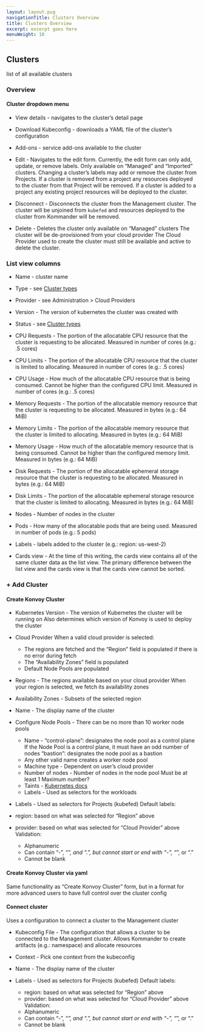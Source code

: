 ```yaml
---
layout: layout.pug
navigationTitle: Clusters Overview
title: Clusters Overview
excerpt: excerpt goes here
menuWeight: 10
---
```

## Clusters

list of all available clusters

### Overview

#### Cluster dropdown menu

- View details - navigates to the cluster’s detail page

- Download Kubeconfig - downloads a YAML file of the cluster’s configuration

- Add-ons - service add-ons available to the cluster

- Edit - Navigates to the edit form. Currently, the edit form can only add, update, or remove labels.
  Only available on “Managed” and “Imported” clusters.
  Changing a cluster’s labels may add or remove the cluster from Projects. If a cluster is removed from a project any resources deployed to the cluster from that Project will be removed. If a cluster is added to a project any existing project resources will be deployed to the cluster.

- Disconnect - Disconnects the cluster from the Management cluster.
  The cluster will be unjoined from `kubefed` and resources deployed to the cluster from Kommander will be removed.

- Delete - Deletes the cluster
  only available on “Managed” clusters
  The cluster will be de-provisioned from your cloud provider
  The Cloud Provider used to create the cluster must still be available and active to delete the cluster.

### List view columns

- Name - cluster name

- Type - see [Cluster types](https://github.com/mesosphere/kommander/blob/master/docs/site/glossary/cluster-types.md)

- Provider - see Administration > Cloud Providers

- Version - The version of kubernetes the cluster was created with

- Status - see [Cluster types](https://github.com/mesosphere/kommander/blob/master/docs/site/glossary/cluster-statuses.md)

- CPU Requests - The portion of the allocatable CPU resource that the cluster is requesting to be allocated. Measured in number of cores (e.g.: .5 cores)

- CPU Limits - The portion of the allocatable CPU resource that the cluster is limited to allocating. Measured in number of cores (e.g.: .5 cores)

- CPU Usage - How much of the allocatable CPU resource that is being consumed. Cannot be higher than the configured CPU limit. Measured in number of cores (e.g.: .5 cores)

- Memory Requests - The portion of the allocatable memory resource that the cluster is requesting to be allocated. Measured in bytes (e.g.: 64 MiB)

- Memory Limits - The portion of the allocatable memory resource that the cluster is limited to allocating. Measured in bytes (e.g.: 64 MiB)

- Memory Usage - How much of the allocatable memory resource that is being consumed. Cannot be higher than the configured memory limit. Measured in bytes (e.g.: 64 MiB)

- Disk Requests - The portion of the allocatable ephemeral storage resource that the cluster is requesting to be allocated. Measured in bytes (e.g.: 64 MiB)

- Disk Limits - The portion of the allocatable ephemeral storage resource that the cluster is limited to allocating. Measured in bytes (e.g.: 64 MiB)

- Nodes - Number of nodes in the cluster

- Pods - How many of the allocatable pods that are being used. Measured in number of pods (e.g.: 5 pods)

- Labels - labels added to the cluster (e.g.: region: us-west-2)

- Cards view - At the time of this writing, the cards view contains all of the same cluster data as the list view. The primary difference between the list view and the cards view is that the cards view cannot be sorted.

### + Add Cluster

#### Create Konvoy Cluster

- Kubernetes Version - The version of Kubernetes the cluster will be running on
  Also determines which version of Konvoy is used to deploy the cluster

- Cloud Provider
  When a valid cloud provider is selected:

  - The regions are fetched and the “Region” field is populated if there is no error during fetch
  - The “Availability Zones” field is populated
  - Default Node Pools are populated

- Regions - The regions available based on your cloud provider
  When your region is selected, we fetch its availability zones

- Availability Zones - Subsets of the selected region

- Name - The display name of the cluster

- Configure Node Pools - There can be no more than 10 worker node pools

  - Name - “control-plane”: designates the node pool as a control plane
    If the Node Pool is a control plane, it must have an odd number of nodes
    “bastion”: designates the node pool as a bastion
  - Any other valid name creates a worker node pool
  - Machine type - Dependent on user’s cloud provider
  - Number of nodes - Number of nodes in the node pool
    Must be at least 1
    Maximum number?
  - Taints - [Kubernetes docs](https://kubernetes.io/docs/concepts/configuration/taint-and-toleration/)
  - Labels - Used as selectors for the workloads

- Labels - Used as selectors for Projects (kubefed)
  Default labels:
- region: based on what was selected for “Region” above
- provider: based on what was selected for “Cloud Provider” above
  Validation:
  - Alphanumeric
  - Can contain “-”, “_”, and “.”, but cannot start or end with “-”, “_”, or “.”
  - Cannot be blank

#### Create Konvoy Cluster via yaml

Same functionality as “Create Konvoy Cluster” form, but in a format for more advanced users to have full control over the cluster config

#### Connect cluster

Uses a configuration to connect a cluster to the Management cluster

- Kubeconfig File - The configuration that allows a cluster to be connected to the Management cluster. Allows Kommander to create artifacts (e.g.: namespace) and allocate resources

- Context - Pick one context from the kubeconfig

- Name - The display name of the cluster

- Labels - Used as selectors for Projects (kubefed)
  Default labels:
  - region: based on what was selected for “Region” above
  - provider: based on what was selected for “Cloud Provider” above
    Validation:
  - Alphanumeric
  - Can contain “-”, “_”, and “.”, but cannot start or end with “-”, “_”, or “.”
  - Cannot be blank
